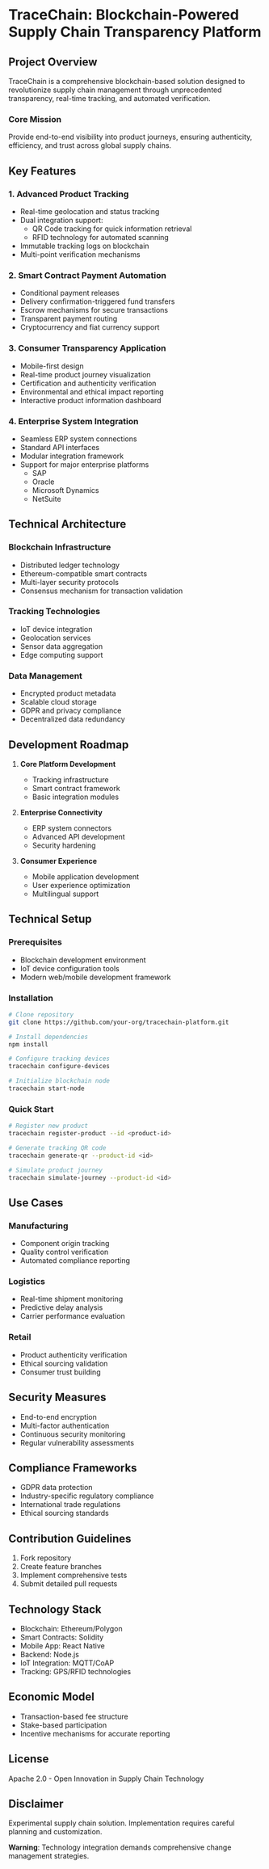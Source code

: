 # TraceChain: Blockchain-Powered Supply Chain Transparency Platform

## Project Overview

TraceChain is a comprehensive blockchain-based solution designed to revolutionize supply chain management through unprecedented transparency, real-time tracking, and automated verification.

### Core Mission
Provide end-to-end visibility into product journeys, ensuring authenticity, efficiency, and trust across global supply chains.

## Key Features

### 1. Advanced Product Tracking
- Real-time geolocation and status tracking
- Dual integration support:
    - QR Code tracking for quick information retrieval
    - RFID technology for automated scanning
- Immutable tracking logs on blockchain
- Multi-point verification mechanisms

### 2. Smart Contract Payment Automation
- Conditional payment releases
- Delivery confirmation-triggered fund transfers
- Escrow mechanisms for secure transactions
- Transparent payment routing
- Cryptocurrency and fiat currency support

### 3. Consumer Transparency Application
- Mobile-first design
- Real-time product journey visualization
- Certification and authenticity verification
- Environmental and ethical impact reporting
- Interactive product information dashboard

### 4. Enterprise System Integration
- Seamless ERP system connections
- Standard API interfaces
- Modular integration framework
- Support for major enterprise platforms
    - SAP
    - Oracle
    - Microsoft Dynamics
    - NetSuite

## Technical Architecture

### Blockchain Infrastructure
- Distributed ledger technology
- Ethereum-compatible smart contracts
- Multi-layer security protocols
- Consensus mechanism for transaction validation

### Tracking Technologies
- IoT device integration
- Geolocation services
- Sensor data aggregation
- Edge computing support

### Data Management
- Encrypted product metadata
- Scalable cloud storage
- GDPR and privacy compliance
- Decentralized data redundancy

## Development Roadmap

1. **Core Platform Development**
    - Tracking infrastructure
    - Smart contract framework
    - Basic integration modules

2. **Enterprise Connectivity**
    - ERP system connectors
    - Advanced API development
    - Security hardening

3. **Consumer Experience**
    - Mobile application development
    - User experience optimization
    - Multilingual support

## Technical Setup

### Prerequisites
- Blockchain development environment
- IoT device configuration tools
- Modern web/mobile development framework

### Installation
```bash
# Clone repository
git clone https://github.com/your-org/tracechain-platform.git

# Install dependencies
npm install

# Configure tracking devices
tracechain configure-devices

# Initialize blockchain node
tracechain start-node
```

### Quick Start
```bash
# Register new product
tracechain register-product --id <product-id>

# Generate tracking QR code
tracechain generate-qr --product-id <id>

# Simulate product journey
tracechain simulate-journey --product-id <id>
```

## Use Cases

### Manufacturing
- Component origin tracking
- Quality control verification
- Automated compliance reporting

### Logistics
- Real-time shipment monitoring
- Predictive delay analysis
- Carrier performance evaluation

### Retail
- Product authenticity verification
- Ethical sourcing validation
- Consumer trust building

## Security Measures
- End-to-end encryption
- Multi-factor authentication
- Continuous security monitoring
- Regular vulnerability assessments

## Compliance Frameworks
- GDPR data protection
- Industry-specific regulatory compliance
- International trade regulations
- Ethical sourcing standards

## Contribution Guidelines
1. Fork repository
2. Create feature branches
3. Implement comprehensive tests
4. Submit detailed pull requests

## Technology Stack
- Blockchain: Ethereum/Polygon
- Smart Contracts: Solidity
- Mobile App: React Native
- Backend: Node.js
- IoT Integration: MQTT/CoAP
- Tracking: GPS/RFID technologies

## Economic Model
- Transaction-based fee structure
- Stake-based participation
- Incentive mechanisms for accurate reporting

## License
Apache 2.0 - Open Innovation in Supply Chain Technology

## Disclaimer
Experimental supply chain solution. Implementation requires careful planning and customization.

**Warning**: Technology integration demands comprehensive change management strategies.
